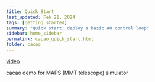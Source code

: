 ```yaml
---
title: Quick Start
last_updated: Feb 21, 2024
tags: [getting_started]
summary: "Quick start: deploy a basic AO control loop"
sidebar: home_sidebar
permalink: cacao_quick_start.html
folder: cacao
---
```




[video](https://www.youtube.com/watch?v=58KyvbzAt6w)

cacao demo for MAPS (MMT telescope) simulator
